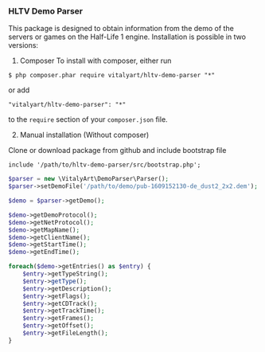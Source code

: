 ### HLTV Demo Parser

This package is designed to obtain information from the demo of the servers or games on the Half-Life 1 engine.
Installation is possible in two versions:
1. Composer
To install with composer, either run

```
$ php composer.phar require vitalyart/hltv-demo-parser "*"
```

or add

```
"vitalyart/hltv-demo-parser": "*"
```

to the ```require``` section of your `composer.json` file.

2. Manual installation (Without composer)

Clone or download package from github and include bootstrap file

```
include '/path/to/hltv-demo-parser/src/bootstrap.php';
```

```php
$parser = new \VitalyArt\DemoParser\Parser();
$parser->setDemoFile('/path/to/demo/pub-1609152130-de_dust2_2x2.dem');

$demo = $parser->getDemo();

$demo->getDemoProtocol();
$demo->getNetProtocol();
$demo->getMapName();
$demo->getClientName();
$demo->getStartTime();
$demo->getEndTime();

foreach($demo->getEntries() as $entry) {
    $entry->getTypeString();
    $entry->getType();
    $entry->getDescription();
    $entry->getFlags();
    $entry->getCDTrack();
    $entry->getTrackTime();
    $entry->getFrames();
    $entry->getOffset();
    $entry->getFileLength();
}
```

